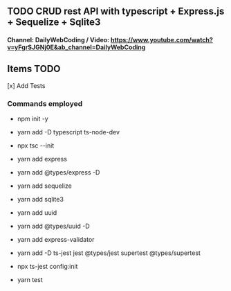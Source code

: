 ## TODO CRUD rest API with typescript + Express.js + Sequelize + Sqlite3

#### Channel: DailyWebCoding / Video: https://www.youtube.com/watch?v=yFgrSJGNj0E&ab_channel=DailyWebCoding

## Items TODO

[x] Add Tests

### Commands employed

- npm init -y
- yarn add -D typescript ts-node-dev
- npx tsc --init
- yarn add express
- yarn add @types/express -D
- yarn add sequelize
- yarn add sqlite3
- yarn add uuid
- yarn add @types/uuid -D
- yarn add express-validator

- yarn add -D ts-jest jest @types/jest supertest @types/supertest
- npx ts-jest config:init
- yarn test
